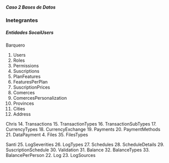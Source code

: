 ##### Caso 2 Bases de Datos 

### Inetegrantes 

##### Entidades SocaiUsers 
Barquero
1. Users
2. Roles
3. Permissions
4. Suscriptions
5. PlanFeatures
6. FeaturesPerPlan
7. SuscriptionPrices
8. Comerces
9. ComercesPersonalization
10. Provinces
11. Cities
12. Address


Chris
14. Transactions
15. TransactionTypes
16. TransactionSubTypes
17. CurrencyTypes
18. CurrencyExchange
19. Payments
20. PaymentMethods
21. DataPayment
4. Files
35. FilesTypes


Santi 
25. LogSeverities
26. LogTypes
27. Schedules
28. ScheduleDetails
29. SuscriptionSchedule
30. Validation
31. Balance
32. BalanceTypes
33. BalancePerPerson
22. Log
23. LogSources

